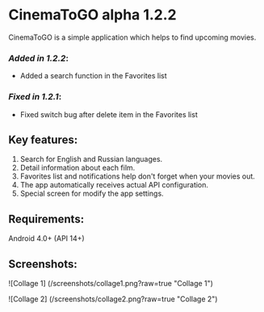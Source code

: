 # CinemaToGO alpha 1.2.2

CinemaToGO is a simple application which helps to find upcoming movies.

### *Added in 1.2.2*:
- Added a search function in the Favorites list

### *Fixed in 1.2.1*:
- Fixed switch bug after delete item in the Favorites list 

## Key features:
1. Search for English and Russian languages.
2. Detail information about each film.
3. Favorites list and notifications help don't forget when your movies out.
4. The app automatically receives actual API configuration.
5. Special screen for modify the app settings.

## Requirements:
Android 4.0+ (API 14+)

## Screenshots:
![Collage 1] (/screenshots/collage1.png?raw=true "Collage 1")

![Collage 2] (/screenshots/collage2.png?raw=true "Collage 2")
